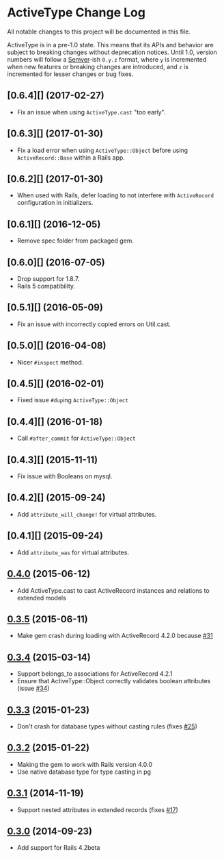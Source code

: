 # ActiveType Change Log

All notable changes to this project will be documented in this file.

ActiveType is in a pre-1.0 state. This means that its APIs and behavior are subject to breaking changes without deprecation notices. Until 1.0, version numbers will follow a [Semver][]-ish `0.y.z` format, where `y` is incremented when new features or breaking changes are introduced, and `z` is incremented for lesser changes or bug fixes.

## [0.6.4][] (2017-02-27)

* Fix an issue when using `ActiveType.cast` "too early".

## [0.6.3][] (2017-01-30)

* Fix a load error when using `ActiveType::Object` before using `ActiveRecord::Base` within a Rails app.

## [0.6.2][] (2017-01-30)

* When used with Rails, defer loading to not interfere with `ActiveRecord` configuration in initializers.

## [0.6.1][] (2016-12-05)

* Remove spec folder from packaged gem.

## [0.6.0][] (2016-07-05)

* Drop support for 1.8.7.
* Rails 5 compatibility.

## [0.5.1][] (2016-05-09)

* Fix an issue with incorrectly copied errors on Util.cast.

## [0.5.0][] (2016-04-08)

* Nicer `#inspect` method.

## [0.4.5][] (2016-02-01)

* Fixed issue `#dup`ing `ActiveType::Object`

## [0.4.4][] (2016-01-18)

* Call `#after_commit` for `ActiveType::Object`

## [0.4.3][] (2015-11-11)

* Fix issue with Booleans on mysql.

## [0.4.2][] (2015-09-24)

* Add `attribute_will_change!` for virtual attributes.

## [0.4.1][] (2015-09-24)

* Add `attribute_was` for virtual attributes.

## [0.4.0][] (2015-06-12)

* Add ActiveType.cast to cast ActiveRecord instances and relations to extended models

## [0.3.5][] (2015-06-11)

* Make gem crash during loading with ActiveRecord 4.2.0 because [#31](https://github.com/makandra/active_type/issues/31)

## [0.3.4][] (2015-03-14)

* Support belongs_to associations for ActiveRecord 4.2.1
* Ensure that ActiveType::Object correctly validates boolean attributes (issue [#34](https://github.com/makandra/active_type/issues/34))

## [0.3.3][] (2015-01-23)

* Don't crash for database types without casting rules (fixes [#25](https://github.com/makandra/active_type/issues/25))

## [0.3.2][] (2015-01-22)

* Making the gem to work with Rails version 4.0.0
* Use native database type for type casting in pg

## [0.3.1][] (2014-11-19)

* Support nested attributes in extended records (fixes [#17](https://github.com/makandra/active_type/issues/17))

## [0.3.0][] (2014-09-23)

* Add support for Rails 4.2beta

[Semver]: http://semver.org
[Unreleased]: https://github.com/makandra/active_type/compare/v0.4.0...HEAD
[0.4.0]: https://github.com/makandra/active_type/compare/v0.3.5...v0.4.0
[0.3.5]: https://github.com/makandra/active_type/compare/v0.3.4...v0.3.5
[0.3.4]: https://github.com/makandra/active_type/compare/v0.3.3...v0.3.4
[0.3.3]: https://github.com/makandra/active_type/compare/v0.3.2...v0.3.3
[0.3.2]: https://github.com/makandra/active_type/compare/v0.3.1...v0.3.2
[0.3.1]: https://github.com/makandra/active_type/compare/v0.3.0...v0.3.1
[0.3.0]: https://github.com/makandra/active_type/compare/v0.2.1...v0.3.0
